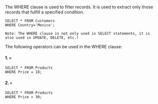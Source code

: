 The WHERE clause is used to filter records. It is used to extract only those records that fulfill a specified condition.
```
SELECT * FROM Customers
WHERE Country='Mexico';
```
``Note: The WHERE clause is not only used in SELECT statements, it is also used in UPDATE, DELETE, etc.!``

The following operators can be used in the WHERE clause:  
#### 1. **``=``**      
```
SELECT * FROM Products  
WHERE Price = 18;  
```
#### 2. **``>``**  
```
SELECT * FROM Products
WHERE Price > 30;
```
